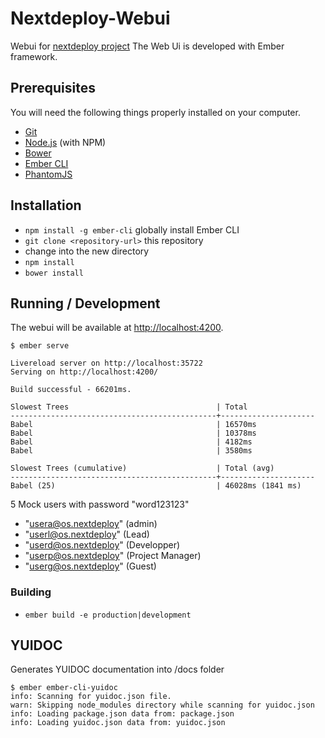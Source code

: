 # Nextdeploy-Webui

Webui  for [nextdeploy project](https://github.com/ricofehr/nextdeploy)
The Web Ui is developed with Ember framework.

## Prerequisites

You will need the following things properly installed on your computer.

* [Git](http://git-scm.com/)
* [Node.js](http://nodejs.org/) (with NPM)
* [Bower](http://bower.io/)
* [Ember CLI](http://ember-cli.com/)
* [PhantomJS](http://phantomjs.org/)

## Installation

* `npm install -g ember-cli` globally install Ember CLI
* `git clone <repository-url>` this repository
* change into the new directory
* `npm install`
* `bower install`

## Running / Development

The webui will be available at [http://localhost:4200](http://localhost:4200).
```
$ ember serve

Livereload server on http://localhost:35722
Serving on http://localhost:4200/

Build successful - 66201ms.

Slowest Trees                                 | Total
----------------------------------------------+---------------------
Babel                                         | 16570ms
Babel                                         | 10378ms
Babel                                         | 4182ms
Babel                                         | 3580ms

Slowest Trees (cumulative)                    | Total (avg)
----------------------------------------------+---------------------
Babel (25)                                    | 46028ms (1841 ms)
```

5 Mock users with password "word123123"
* "usera@os.nextdeploy" (admin)
* "userl@os.nextdeploy" (Lead)
* "userd@os.nextdeploy" (Developper)
* "userp@os.nextdeploy" (Project Manager)
* "userg@os.nextdeploy" (Guest)

### Building

* `ember build -e production|development`

## YUIDOC

Generates YUIDOC documentation into /docs folder
```
$ ember ember-cli-yuidoc
info: Scanning for yuidoc.json file.
warn: Skipping node_modules directory while scanning for yuidoc.json
info: Loading package.json data from: package.json
info: Loading yuidoc.json data from: yuidoc.json
```
